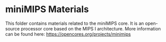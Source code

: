 # miniMIPS Materials

This folder contains materials related to the miniMIPS core.
It is an open-source processor core based on the MIPS I architecture.
More information can be found here: https://opencores.org/projects/minimips
